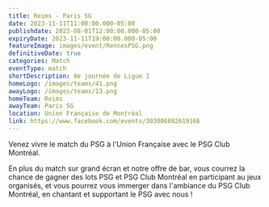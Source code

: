 ```yaml
---
title: Reims - Paris SG
date: 2023-11-11T11:00:00.000-05:00
publishdate: 2023-08-01T12:00:00.000-05:00
expiryDate: 2023-11-11T19:00:00.000-05:00
featureImage: images/event/RennesPSG.png
definitiveDate: true
categories: Match
eventType: match
shortDescription: 8e journée de Ligue 1
homeLogo: /images/teams/41.png
awayLogo: /images/teams/13.png
homeTeam: Reims
awayTeam: Paris SG
location: Union Française de Montréal
link: https://www.facebook.com/events/303006882619166
---
```


Venez vivre le match du PSG à l'Union Française avec le PSG Club Montréal.

En plus du match sur grand écran et notre offre de bar, vous courrez la chance de gagner des lots PSG et PSG Club Montréal en participant au jeux organisés, et vous pourrez vous immerger dans l'ambiance du PSG Club Montréal, en chantant et supportant le PSG avec nous !
